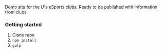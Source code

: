 
Demo site for the U's eSports clubs.  Ready to be published with information from clubs.

### Getting started

1. Clone repo
2. `npm install`
3. `gulp`
